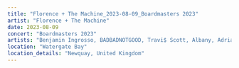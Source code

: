 ```yaml
---
title: "Florence + The Machine_2023-08-09_Boardmasters 2023"
artist: "Florence + The Machine"
date: 2023-08-09
concert: "Boardmasters 2023"
artists: "Benjamin Ingrosso, BADBADNOTGOOD, Travi$ Scott, Albany, Adriatique, Arthur Verocai, ÀVUÀ, Apollo Sissi, Florence + the Machine, Ay Wing, Albin Lee Meldau, Cypress Hill, BK, Apache 207, Alex Serra, Beatsteaks, Dermot Kennedy, Arctic Monkeys, Ben Howard, Dina Ögon, Baia, 070 Shake, Bon Jour"
location: "Watergate Bay"
location_details: "Newquay, United Kingdom"
---
```

